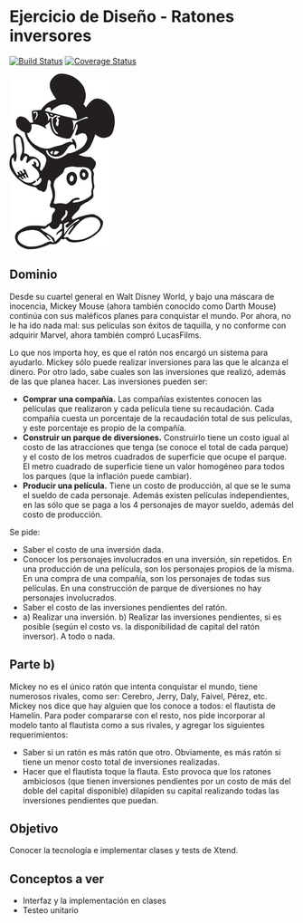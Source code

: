 
# Ejercicio de Diseño - Ratones inversores

[![Build Status](https://travis-ci.com/uqbar-project/eg-ratones-xtend.svg?branch=master)](https://travis-ci.com/uqbar-project/eg-ratones-xtend)  [![Coverage Status](https://coveralls.io/repos/github/uqbar-project/eg-ratones-xtend/badge.svg?branch=master&service=github&refresh=1)](https://coveralls.io/github/uqbar-project/eg-ratones-xtend?branch=master&service=github&refresh=1)

![image](images/mickey.jpg) 

## Dominio
Desde su cuartel general en Walt Disney World, y bajo una máscara de inocencia, Mickey Mouse (ahora también conocido como Darth Mouse) continúa con sus maléficos planes para conquistar el mundo. Por ahora, no le ha ido nada mal: sus películas son éxitos de taquilla, y no conforme con adquirir Marvel, ahora también compró LucasFilms. 

Lo que nos importa hoy, es que el ratón nos encargó un sistema para ayudarlo. Mickey sólo puede realizar inversiones para las que le alcanza el dinero. Por otro lado, sabe cuales son las inversiones que realizó, además de las que planea hacer. Las inversiones pueden ser:

* **Comprar una compañía.** Las compañías existentes conocen las películas que realizaron y cada película tiene su recaudación. Cada compañía cuesta un porcentaje de la recaudación total de sus películas, y este porcentaje es propio de la compañía.
* **Construir un parque de diversiones.** Construirlo tiene un costo igual al costo de las atracciones que tenga (se conoce el total de cada parque) y el costo de los metros cuadrados de superficie que ocupe el parque. El metro cuadrado de superficie tiene un valor homogéneo para todos los parques (que la inflación puede cambiar).
* **Producir una película.** Tiene un costo de producción, al que se le suma el sueldo de cada personaje. Además existen películas independientes, en las sólo que se paga a los 4 personajes de mayor sueldo, además del costo de producción. 

Se pide:
* Saber el costo de una inversión dada.
* Conocer los personajes involucrados en una inversión, sin repetidos. En una producción de una película, son los personajes propios de la misma. En una compra de una compañía, son los personajes de todas sus películas. En una construcción de parque de diversiones no hay personajes involucrados.
* Saber el costo de las inversiones pendientes del ratón.
* a) Realizar una inversión. b) Realizar las inversiones pendientes, si es posible (según el costo vs. la disponibilidad de capital del ratón inversor). A todo o nada. 

## Parte b) 

Mickey no es el único ratón que intenta conquistar el mundo, tiene numerosos rivales, como ser: Cerebro, Jerry, Daly, Faivel, Pérez, etc. Mickey nos dice que hay alguien que los conoce a todos: el flautista de Hamelín. Para poder compararse con el resto, nos pide incorporar al modelo tanto al flautista como a sus rivales, y agregar los siguientes requerimientos:
* Saber si un ratón es más ratón que otro. Obviamente, es más ratón si tiene un menor costo total de inversiones realizadas.
* Hacer que el flautista toque la flauta. Esto provoca que los ratones ambiciosos (que tienen inversiones pendientes por un costo de más del doble del capital disponible) dilapiden su capital realizando todas las inversiones pendientes que puedan.


## Objetivo

Conocer la tecnología e implementar clases y tests de Xtend.

## Conceptos a ver

* Interfaz y la implementación en clases
* Testeo unitario

